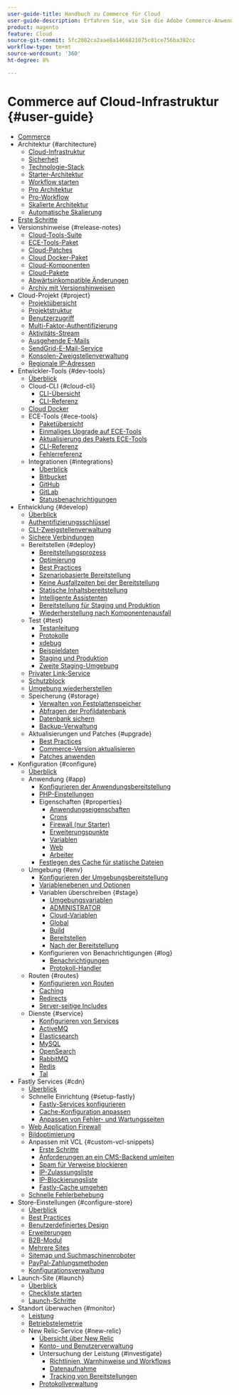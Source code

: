 ```yaml
---
user-guide-title: Handbuch zu Commerce für Cloud
user-guide-description: Erfahren Sie, wie Sie die Adobe Commerce-Anwendung in der Cloud-Infrastruktur verwalten.
product: magento
feature: Cloud
source-git-commit: 5fc2082ca2aae8a1466821075c01ce756ba382cc
workflow-type: tm+mt
source-wordcount: '360'
ht-degree: 8%

---
```



# Commerce auf Cloud-Infrastruktur {#user-guide}

+ [Commerce](overview.md)
+ Architektur {#architecture}
   + [Cloud-Infrastruktur](architecture/cloud-architecture.md)
   + [Sicherheit](architecture/security.md)
   + [Technologie-Stack](architecture/tech-stack.md)
   + [Starter-Architektur](architecture/starter-architecture.md)
   + [Workflow starten](architecture/starter-develop-deploy-workflow.md)
   + [Pro Architektur](architecture/pro-architecture.md)
   + [Pro-Workflow](architecture/pro-develop-deploy-workflow.md)
   + [Skalierte Architektur](architecture/scaled-architecture.md)
   + [Automatische Skalierung](architecture/autoscaling.md)
+ [Erste Schritte](https://experienceleague.adobe.com/docs/commerce-on-cloud/start/overview.html?lang=de)
+ Versionshinweise {#release-notes}
   + [Cloud-Tools-Suite](release-notes/cloud-tools-suite.md)
   + [ECE-Tools-Paket](release-notes/ece-tools-package.md)
   + [Cloud-Patches](release-notes/cloud-patches.md)
   + [Cloud Docker-Paket](release-notes/cloud-docker.md)
   + [Cloud-Komponenten](release-notes/cloud-components.md)
   + [Cloud-Pakete](release-notes/cloud-packages.md)
   + [Abwärtsinkompatible Änderungen](release-notes/backward-incompatible-changes.md)
   + [Archiv mit Versionshinweisen](release-notes/cloud-release-archive.md)
+ Cloud-Projekt {#project}
   + [Projektübersicht](project/overview.md)
   + [Projektstruktur](project/file-structure.md)
   + [Benutzerzugriff](project/user-access.md)
   + [Multi-Faktor-Authentifizierung](project/multi-factor-authentication.md)
   + [Aktivitäts-Stream](project/activity-stream.md)
   + [Ausgehende E-Mails](project/outgoing-emails.md)
   + [SendGrid-E-Mail-Service](project/sendgrid.md)
   + [Konsolen-Zweigstellenverwaltung](project/console-branches.md)
   + [Regionale IP-Adressen](project/regional-ip-addresses.md)
+ Entwickler-Tools {#dev-tools}
   + [Überblick](dev-tools/overview.md)
   + Cloud-CLI {#cloud-cli}
      + [CLI-Übersicht](dev-tools/cloud-cli-overview.md)
      + [CLI-Referenz](dev-tools/cloud-cli-reference.md)
   + [Cloud Docker](dev-tools/cloud-docker.md)
   + ECE-Tools {#ece-tools}
      + [Paketübersicht](dev-tools/package-overview.md)
      + [Einmaliges Upgrade auf ECE-Tools](dev-tools/install-package.md)
      + [Aktualisierung des Pakets ECE-Tools](dev-tools/update-package.md)
      + [CLI-Referenz](dev-tools/ece-tools-cli-reference.md)
      + [Fehlerreferenz](dev-tools/error-reference.md)
   + Integrationen {#integrations}
      + [Überblick](integrations/overview.md)
      + [Bitbucket](integrations/bitbucket.md)
      + [GitHub](integrations/github.md)
      + [GitLab](integrations/gitlab.md)
      + [Statusbenachrichtigungen](integrations/health-notifications.md)
+ Entwicklung {#develop}
   + [Überblick](development/overview.md)
   + [Authentifizierungsschlüssel](development/authentication-keys.md)
   + [CLI-Zweigstellenverwaltung](development/cli-branches.md)
   + [Sichere Verbindungen](development/secure-connections.md)
   + Bereitstellen {#deploy}
      + [Bereitstellungsprozess](deploy/process.md)
      + [Optimierung](deploy/optimization.md)
      + [Best Practices](deploy/best-practices.md)
      + [Szenariobasierte Bereitstellung](deploy/scenario-based.md)
      + [Keine Ausfallzeiten bei der Bereitstellung](deploy/reduce-downtime.md)
      + [Statische Inhaltsbereitstellung](deploy/static-content.md)
      + [Intelligente Assistenten](deploy/smart-wizards.md)
      + [Bereitstellung für Staging und Produktion](deploy/staging-production.md)
      + [Wiederherstellung nach Komponentenausfall](deploy/recover-failed-deployment.md)
   + Test {#test}
      + [Testanleitung](test/guidance.md)
      + [Protokolle](test/log-locations.md)
      + [xdebug](test/debug.md)
      + [Beispieldaten](test/sample-data.md)
      + [Staging und Produktion](test/staging-and-production.md)
      + [Zweite Staging-Umgebung](test/second-staging.md)
   + [Privater Link-Service](development/privatelink-service.md)
   + [Schutzblock](development/protective-block.md)
   + [Umgebung wiederherstellen](development/restore-environment.md)
   + Speicherung {#storage}
      + [Verwalten von Festplattenspeicher](storage/manage-disk-space.md)
      + [Abfragen der Profildatenbank](storage/profile-database-queries.md)
      + [Datenbank sichern](storage/database-dump.md)
      + [Backup-Verwaltung](storage/snapshots.md)
   + Aktualisierungen und Patches {#upgrade}
      + [Best Practices](development/best-practices.md)
      + [Commerce-Version aktualisieren](development/commerce-version.md)
      + [Patches anwenden](development/apply-patches.md)
+ Konfiguration {#configure}
   + [Überblick](environment/overview.md)
   + Anwendung {#app}
      + [Konfigurieren der Anwendungsbereitstellung](application/configure-app-yaml.md)
      + [PHP-Einstellungen](application/php-settings.md)
      + Eigenschaften {#properties}
         + [Anwendungseigenschaften](application/properties.md)
         + [Crons](application/crons-property.md)
         + [Firewall (nur Starter)](application/firewall-property.md)
         + [Erweiterungspunkte](application/hooks-property.md)
         + [Variablen](application/variables-property.md)
         + [Web](application/web-property.md)
         + [Arbeiter](application/workers-property.md)
      + [Festlegen des Cache für statische Dateien](application/set-cache.md)
   + Umgebung {#env}
      + [Konfigurieren der Umgebungsbereitstellung](environment/configure-env-yaml.md)
      + [Variablenebenen und Optionen](environment/variable-levels.md)
      + Variablen überschreiben {#stage}
         + [Umgebungsvariablen](environment/variables-intro.md)
         + [ADMINISTRATOR](environment/variables-admin.md)
         + [Cloud-Variablen](environment/variables-cloud.md)
         + [Global](environment/variables-global.md)
         + [Build](environment/variables-build.md)
         + [Bereitstellen](environment/variables-deploy.md)
         + [Nach der Bereitstellung](environment/variables-post-deploy.md)
      + Konfigurieren von Benachrichtigungen {#log}
         + [Benachrichtigungen](environment/set-up-notifications.md)
         + [Protokoll-Handler](environment/log-handlers.md)
   + Routen {#routes}
      + [Konfigurieren von Routen](routes/routes-yaml.md)
      + [Caching](routes/caching.md)
      + [Redirects](routes/redirects.md)
      + [Server-seitige Includes](routes/server-side-includes.md)
   + Dienste {#service}
      + [Konfigurieren von Services](services/services-yaml.md)
      + [ActiveMQ](services/activemq.md)
      + [Elasticsearch](services/elasticsearch.md)
      + [MySQL](services/mysql.md)
      + [OpenSearch](services/opensearch.md)
      + [RabbitMQ](services/rabbitmq.md)
      + [Redis](services/redis.md)
      + [Tal](services/valkey.md)
+ Fastly Services {#cdn}
   + [Überblick](cdn/fastly.md)
   + Schnelle Einrichtung {#setup-fastly}
      + [Fastly-Services konfigurieren](cdn/fastly-configuration.md)
      + [Cache-Konfiguration anpassen](cdn/fastly-custom-cache-configuration.md)
      + [Anpassen von Fehler- und Wartungsseiten](cdn/fastly-custom-response.md)
   + [Web Application Firewall](cdn/fastly-waf-service.md)
   + [Bildoptimierung](cdn/fastly-image-optimization.md)
   + Anpassen mit VCL {#custom-vcl-snippets}
      + [Erste Schritte](cdn/fastly-vcl-custom-snippets.md)
      + [Anforderungen an ein CMS-Backend umleiten](cdn/fastly-vcl-wordpress.md)
      + [Spam für Verweise blockieren](cdn/fastly-vcl-badreferer.md)
      + [IP-Zulassungsliste](cdn/fastly-vcl-allowlist.md)
      + [IP-Blockierungsliste](cdn/fastly-vcl-blocking.md)
      + [Fastly-Cache umgehen](cdn/fastly-vcl-bypass-to-origin.md)
   + [Schnelle Fehlerbehebung](cdn/fastly-troubleshooting.md)
+ Store-Einstellungen {#configure-store}
   + [Überblick](store/overview.md)
   + [Best Practices](store/best-practices.md)
   + [Benutzerdefiniertes Design](store/custom-theme.md)
   + [Erweiterungen](store/extensions.md)
   + [B2B-Modul](store/b2b-module.md)
   + [Mehrere Sites](store/multiple-sites.md)
   + [Sitemap und Suchmaschinenroboter](store/robots-sitemap.md)
   + [PayPal-Zahlungsmethoden](store/paypal.md)
   + [Konfigurationsverwaltung](store/store-settings.md)
+ Launch-Site {#launch}
   + [Überblick](launch/overview.md)
   + [Checkliste starten](launch/checklist.md)
   + [Launch-Schritte](launch/steps.md)
+ Standort überwachen {#monitor}
   + [Leistung](monitor/performance.md)
   + [Betriebstelemetrie](monitor/operational-telemetry.md)
   + New Relic-Service {#new-relic}
      + [Übersicht über New Relic](monitor/new-relic-service.md)
      + [Konto- und Benutzerverwaltung](monitor/account-management.md)
      + Untersuchung der Leistung {#investigate}
         + [Richtlinien, Warnhinweise und Workflows](monitor/investigate-performance.md)
         + [Datenaufnahme](monitor/ingest-data.md)
         + [Tracking von Bereitstellungen](monitor/track-deployments.md)
      + [Protokollverwaltung](monitor/log-management.md)

